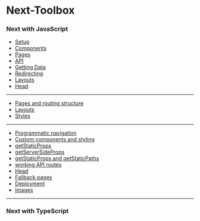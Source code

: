 # Next-Toolbox

### Next with JavaScript

- [Setup]()
- [Components]()
- [Pages]()
- [API]()
- [Getting Data]()
- [Redirecting]()
- [Layouts]()
- [Head]()

---

- [Pages and routing structure](https://github.com/Adamskoullos/next-toolbox/blob/main/js-basics/pages-routing-structure.md)
- [Layouts](https://github.com/Adamskoullos/next-toolbox/blob/main/js-basics/layouts.md)
- [Styles]()

---

- [Programmatic navigation]()
- [Custom components and styling]()
- [getStaticProps]()
- [getServerSideProps]()
- [getStaticProps and getStaticPaths]()
- [working API routes]()
- [Head]()
- [Fallback pages]()
- [Deployment]()
- [Images]()

---

### Next with TypeScript
